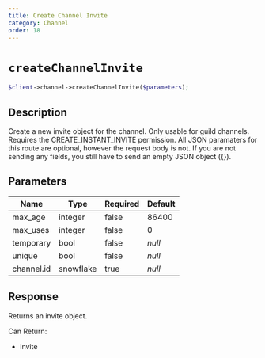 ```yaml
---
title: Create Channel Invite
category: Channel
order: 18
---
```


# `createChannelInvite`

```php
$client->channel->createChannelInvite($parameters);
```

## Description

Create a new invite object for the channel. Only usable for guild channels. Requires the CREATE_INSTANT_INVITE permission. All JSON paramaters for this route are optional, however the request body is not. If you are not sending any fields, you still have to send an empty JSON object ({}).

## Parameters


Name | Type | Required | Default
--- | --- | --- | ---
max_age | integer | false | 86400
max_uses | integer | false | 0
temporary | bool | false | *null*
unique | bool | false | *null*
channel.id | snowflake | true | *null*

## Response

Returns an invite object.

Can Return:

* invite
